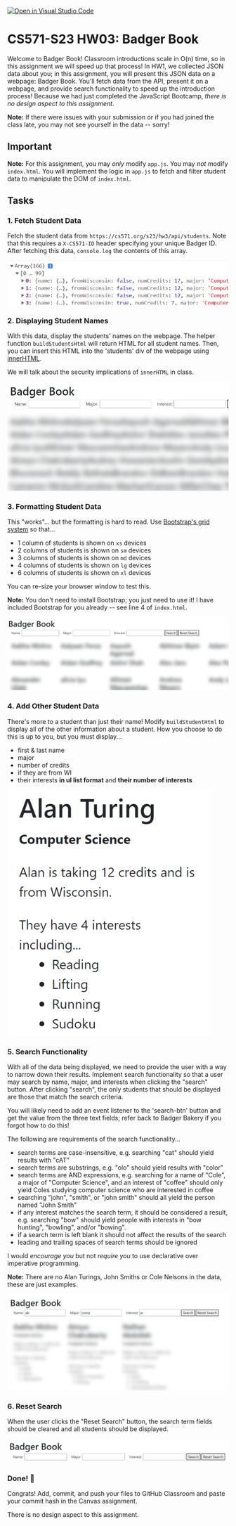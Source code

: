 [![Open in Visual Studio Code](https://classroom.github.com/assets/open-in-vscode-c66648af7eb3fe8bc4f294546bfd86ef473780cde1dea487d3c4ff354943c9ae.svg)](https://classroom.github.com/online_ide?assignment_repo_id=10101532&assignment_repo_type=AssignmentRepo)
# CS571-S23 HW03: Badger Book

Welcome to Badger Book! Classroom introductions scale in O(n) time, so in this assignment we will speed up that process! In HW1, we collected JSON data about you; in this assignment, you will present this JSON data on a webpage: Badger Book. You'll fetch data from the API, present it on a webpage, and provide search functionality to speed up the introduction process! Because we had just completed the JavaScript Bootcamp, *there is no design aspect to this assignment*.

**Note:** If there were issues with your submission or if you had joined the class late, you may not see yourself in the data -- sorry!

## Important

**Note:** For this assignment, you may *only* modify `app.js`. You may *not* modify `index.html`. You will implement the logic in `app.js` to fetch and filter student data to manipulate the DOM of `index.html`.

## Tasks

### 1. Fetch Student Data

Fetch the student data from `https://cs571.org/s23/hw3/api/students`. Note that this requires a `X-CS571-ID` header specifying your unique Badger ID. After fetching this data, `console.log` the contents of this array.

![Step 1: Fetching Data](figures/step1.png)

### 2. Displaying Student Names

With this data, display the students' names on the webpage. The helper function `buildStudentsHtml` will return HTML for all student names. Then, you can insert this HTML into the 'students' div of the webpage using [innerHTML](https://developer.mozilla.org/en-US/docs/Web/API/Element/innerHTML).

We will talk about the security implications of `innerHTML` in class.

![Step 2: Displaying Student Names](figures/step2.png)

### 3. Formatting Student Data

This "works"... but the formatting is hard to read. Use [Bootstrap's grid system](https://getbootstrap.com/docs/4.0/layout/grid/) so that...
 - 1 column of students is shown on `xs` devices
 - 2 columns of students is shown on `sm` devices
 - 3 columns of students is shown on `md` devices
 - 4 columns of students is shown on `lg` devices
 - 6 columns of students is shown on `xl` devices

You can re-size your browser window to test this.

**Note:** You don't need to install Bootstrap; you just need to use it! I have included Bootstrap for you already -- see line 4 of `index.html`.

![Step 3: Formatting Student Data](figures/step3.png)


### 4. Add Other Student Data

There's more to a student than just their name! Modify `buildStudentHtml` to display all of the other information about a student. How you choose to do this is up to you, but you must display...
 - first & last name
 - major
 - number of credits
 - if they are from WI
 - their interests **in ul list format** and **their number of interests**

![Step 4: Add Other Student Data](figures/step4.png)

### 5. Search Functionality
With all of the data being displayed, we need to provide the user with a way to narrow down their results. Implement search functionality so that a user may search by name, major, and interests when clicking the "search" button. After clicking "search", the only students that should be displayed are those that match the search criteria.

You will likely need to add an event listener to the 'search-btn' button and get the value from the three text fields; refer back to Badger Bakery if you forgot how to do this!

The following are requirements of the search functionality...
 - search terms are case-insensitive, e.g. searching "cat" should yield results with "cAT"
 - search terms are substrings, e.g. "olo" should yield results with "color"
 - search terms are AND expressions, e.g. searching for a name of "Cole", a major of "Computer Science", and an interest of "coffee" should only yield Coles studying computer science who are interested in coffee
 - searching "john", "smith", or "john smith" should all yield the person named "John Smith"
 - if any interest matches the search term, it should be considered a result, e.g. searching "bow" should yield people with interests in "bow hunting", "bowling", and/or "bowing".
 - if a search term is left blank it should not affect the results of the search
 - leading and trailing spaces of search terms should be ignored

I would *encourage you* but not *require you* to use declarative over imperative programming.

**Note:** There are no Alan Turings, John Smiths or Cole Nelsons in the data, these are just examples.

![Step 5: Search Functionality](figures/step5.png)

### 6. Reset Search

When the user clicks the "Reset Search" button, the search term fields should be cleared and all students should be displayed.

![Step 6: Reset Search](figures/step6.png)

### Done! 🥳

Congrats! Add, commit, and push your files to GitHub Classroom and paste your commit hash in the Canvas assignment.

There is no design aspect to this assignment.
